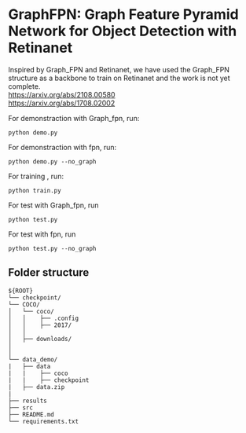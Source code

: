 # GraphFPN: Graph Feature Pyramid Network for Object Detection with Retinanet
Inspired by Graph_FPN and Retinanet, we have used the Graph_FPN structure as a backbone to train on Retinanet and the work is not yet complete.  
https://arxiv.org/abs/2108.00580   
https://arxiv.org/abs/1708.02002

For demonstraction with Graph_fpn, run:
~~~
python demo.py
~~~

For demonstraction with fpn, run:
~~~
python demo.py --no_graph
~~~

For training , run:
~~~
python train.py
~~~

For test with Graph_fpn, run
~~~
python test.py
~~~

For test with fpn, run
~~~
python test.py --no_graph
~~~

## Folder structure

```
${ROOT}
└── checkpoint/
└── COCO/    
│   └── coco/
│   │    ├── .config 
│   │    ├── 2017/
│   │
│   ├── downloads/
│
│
└── data_demo/
|   ├── data
|   |    ├── coco
|   |    ├── checkpoint
|   ├── data.zip
|
├── results
├── src     
├── README.md 
└── requirements.txt
```

